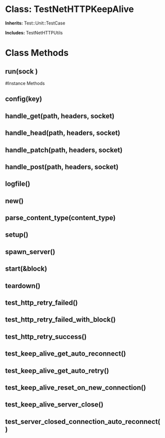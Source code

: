 # Class: TestNetHTTPKeepAlive
**Inherits:** Test::Unit::TestCase
    
**Includes:** TestNetHTTPUtils
  



# Class Methods
## run(sock ) [](#method-c-run)

#Instance Methods
## config(key) [](#method-i-config)

## handle_get(path, headers, socket) [](#method-i-handle_get)

## handle_head(path, headers, socket) [](#method-i-handle_head)

## handle_patch(path, headers, socket) [](#method-i-handle_patch)

## handle_post(path, headers, socket) [](#method-i-handle_post)

## logfile() [](#method-i-logfile)

## new() [](#method-i-new)

## parse_content_type(content_type) [](#method-i-parse_content_type)

## setup() [](#method-i-setup)

## spawn_server() [](#method-i-spawn_server)

## start(&block) [](#method-i-start)

## teardown() [](#method-i-teardown)

## test_http_retry_failed() [](#method-i-test_http_retry_failed)

## test_http_retry_failed_with_block() [](#method-i-test_http_retry_failed_with_block)

## test_http_retry_success() [](#method-i-test_http_retry_success)

## test_keep_alive_get_auto_reconnect() [](#method-i-test_keep_alive_get_auto_reconnect)

## test_keep_alive_get_auto_retry() [](#method-i-test_keep_alive_get_auto_retry)

## test_keep_alive_reset_on_new_connection() [](#method-i-test_keep_alive_reset_on_new_connection)

## test_keep_alive_server_close() [](#method-i-test_keep_alive_server_close)

## test_server_closed_connection_auto_reconnect() [](#method-i-test_server_closed_connection_auto_reconnect)

